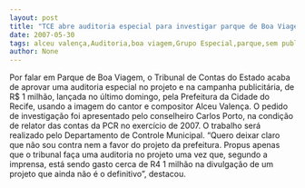 ```yaml
---
layout: post
title: "TCE abre auditoria especial para investigar parque de Boa Viagem e publicidade milionária com Alceu Valença"
date: 2007-05-30
tags: alceu valença,Auditoria,boa viagem,Grupo Especial,parque,sem publicidade
author: None
---
```

Por falar em Parque de Boa Viagem, o Tribunal de Contas do Estado acaba de aprovar uma auditoria especial no projeto e na campanha publicit&aacute;ria, de R$ 1 milh&atilde;o, lan&ccedil;ada no &uacute;ltimo domingo, pela Prefeitura da Cidade do Recife, usando a imagem do cantor e compositor Alceu Valen&ccedil;a.
O pedido de investiga&ccedil;&atilde;o foi apresentado pelo conselheiro Carlos Porto, na condi&ccedil;&atilde;o de relator das contas da PCR no exerc&iacute;cio de 2007. O trabalho ser&aacute; realizado pelo Departamento de Controle Municipal.
&ldquo;Quero deixar claro que n&atilde;o sou contra nem a favor do projeto da prefeitura. Propus apenas que o tribunal fa&ccedil;a uma auditoria no projeto uma vez que, segundo a imprensa, est&aacute; sendo gasto cerca de R4 1 milh&atilde;o na divulga&ccedil;&atilde;o de um projeto que ainda n&atilde;o &eacute; o definitivo&rdquo;, destacou.
 